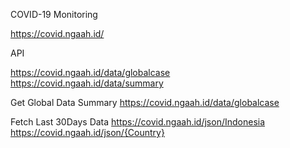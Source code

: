 COVID-19 Monitoring

https://covid.ngaah.id/


API

https://covid.ngaah.id/data/globalcase
https://covid.ngaah.id/data/summary


Get Global Data Summary
https://covid.ngaah.id/data/globalcase


Fetch Last 30Days Data
https://covid.ngaah.id/json/Indonesia
https://covid.ngaah.id/json/{Country}
